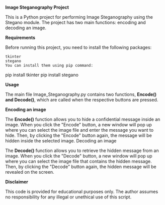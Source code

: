 **Image Steganography Project**

This is a Python project for performing Image Steganography using the Stegano module. The project has two main functions: encoding and decoding an image.


**Requirements**

Before running this project, you need to install the following packages:

    tkinter
    stegano
    You can install them using pip command:

pip install tkinter
pip install stegano

**Usage**

The main file Image_Steganography.py contains two functions, **Encode() and Decode()**, which are called when the respective buttons are pressed.

**Encoding an image**

The **Encode()** function allows you to hide a confidential message inside an image. When you click the "Encode" button, a new window will pop up where you can select the image file and enter the message you want to hide. Then, by clicking the "Encode" button again, the message will be hidden inside the selected image.
Decoding an image

The **Decode()** function allows you to retrieve the hidden message from an image. When you click the "Decode" button, a new window will pop up where you can select the image file that contains the hidden message. Then, by clicking the "Decode" button again, the hidden message will be revealed on the screen.

**Disclaimer**

This code is provided for educational purposes only. The author assumes no responsibility for any illegal or unethical use of this script.
